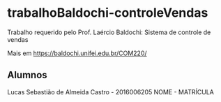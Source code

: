 # trabalhoBaldochi-controleVendas
Trabalho requerido pelo Prof. Laércio Baldochi: Sistema de controle de vendas

Mais em https://baldochi.unifei.edu.br/COM220/

Alumnos
----------------
Lucas Sebastião de Almeida Castro - 2016006205
NOME - MATRÍCULA

